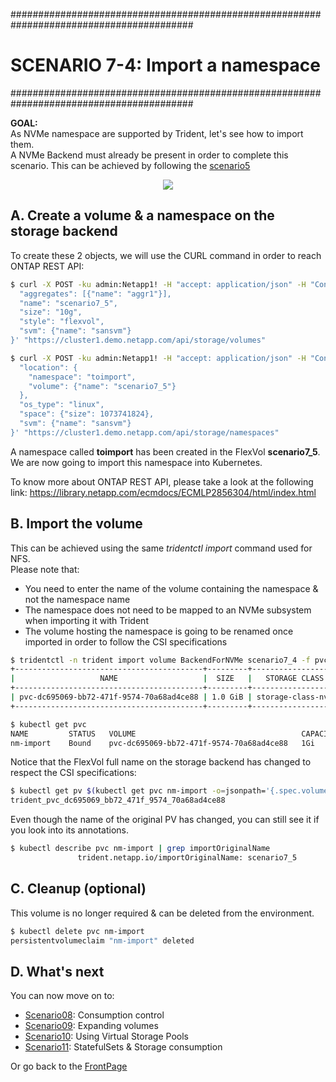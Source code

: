 #########################################################################################
# SCENARIO 7-4: Import a namespace
#########################################################################################

**GOAL:**  
As NVMe namespace are supported by Trident, let's see how to import them.    
A NVMe Backend must already be present in order to complete this scenario. This can be achieved by following the [scenario5](../../Scenario05)

<p align="center"><img src="../Images/scenario7_5.jpg"></p>

## A. Create a volume & a namespace on the storage backend

To create these 2 objects, we will use the CURL command in order to reach ONTAP REST API:  
```bash
$ curl -X POST -ku admin:Netapp1! -H "accept: application/json" -H "Content-Type: application/json" -d '{
  "aggregates": [{"name": "aggr1"}],
  "name": "scenario7_5",
  "size": "10g",
  "style": "flexvol",
  "svm": {"name": "sansvm"}
}' "https://cluster1.demo.netapp.com/api/storage/volumes"

$ curl -X POST -ku admin:Netapp1! -H "accept: application/json" -H "Content-Type: application/json" -d '{
  "location": {
    "namespace": "toimport",
    "volume": {"name": "scenario7_5"}
  },
  "os_type": "linux",
  "space": {"size": 1073741824},
  "svm": {"name": "sansvm"}
}' "https://cluster1.demo.netapp.com/api/storage/namespaces"
```

A namespace called **toimport** has been created in the FlexVol **scenario7_5**.  
We are now going to import this namespace into Kubernetes.

To know more about ONTAP REST API, please take a look at the following link:
https://library.netapp.com/ecmdocs/ECMLP2856304/html/index.html

## B. Import the volume

This can be achieved using the same _tridentctl import_ command used for NFS.  
Please note that:  
- You need to enter the name of the volume containing the namespace & not the namespace name
- The namespace does not need to be mapped to an NVMe subsystem when importing it with Trident
- The volume hosting the namespace is going to be renamed once imported in order to follow the CSI specifications

```bash
$ tridentctl -n trident import volume BackendForNVMe scenario7_4 -f pvc_rwo_import.yaml
+------------------------------------------+---------+--------------------+----------+--------------------------------------+--------+---------+
|                   NAME                   |  SIZE   |   STORAGE CLASS    | PROTOCOL |             BACKEND UUID             | STATE  | MANAGED |
+------------------------------------------+---------+--------------------+----------+--------------------------------------+--------+---------+
| pvc-dc695069-bb72-471f-9574-70a68ad4ce88 | 1.0 GiB | storage-class-nvme | block    | 493fef7f-8328-41d4-99f2-dea4281324a1 | online | true    |
+------------------------------------------+---------+--------------------+----------+--------------------------------------+--------+---------+

$ kubectl get pvc
NAME         STATUS   VOLUME                                     CAPACITY   ACCESS MODES   STORAGECLASS          VOLUMEATTRIBUTESCLASS   AGE
nm-import    Bound    pvc-dc695069-bb72-471f-9574-70a68ad4ce88   1Gi        RWO            storage-class-nvme    <unset>                 14m
```

Notice that the FlexVol full name on the storage backend has changed to respect the CSI specifications:  
```bash
$ kubectl get pv $(kubectl get pvc nm-import -o=jsonpath='{.spec.volumeName}') -o=jsonpath='{.spec.csi.volumeAttributes.internalName}{"\n"}'
trident_pvc_dc695069_bb72_471f_9574_70a68ad4ce88
```

Even though the name of the original PV has changed, you can still see it if you look into its annotations.  
```bash
$ kubectl describe pvc nm-import | grep importOriginalName
               trident.netapp.io/importOriginalName: scenario7_5
```

## C. Cleanup (optional)

This volume is no longer required & can be deleted from the environment.

```bash
$ kubectl delete pvc nm-import
persistentvolumeclaim "nm-import" deleted
```

## D. What's next

You can now move on to:

- [Scenario08](../../Scenario08): Consumption control  
- [Scenario09](../../Scenario09): Expanding volumes
- [Scenario10](../../Scenario10): Using Virtual Storage Pools 
- [Scenario11](../../Scenario11): StatefulSets & Storage consumption  

Or go back to the [FrontPage](https://github.com/YvosOnTheHub/LabNetApp)